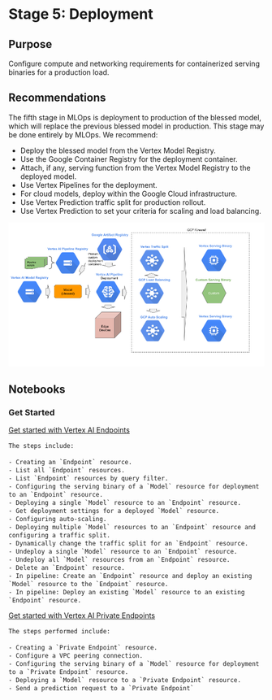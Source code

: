 # Stage 5: Deployment

## Purpose

Configure compute and networking requirements for containerized serving binaries for a production load.


## Recommendations  

The fifth stage in MLOps is deployment to production of the blessed model, which will replace the previous blessed model in production. This stage may be done entirely by MLOps. We recommend:

- Deploy the blessed model from the Vertex Model Registry.
- Use the Google Container Registry for the deployment container.
- Attach, if any, serving function from the Vertex Model Registry to the deployed model.
- Use Vertex Pipelines for the deployment.
- For cloud models, deploy within the Google Cloud infrastructure.
- Use Vertex Prediction traffic split for production rollout.
- Use Vertex Prediction to set your criteria for scaling and load balancing.


<img src='stage5v3.png'>

## Notebooks

### Get Started


[Get started with Vertex AI Endpoints](get_started_with_vertex_endpoints.ipynb)

```
The steps include:

- Creating an `Endpoint` resource.
- List all `Endpoint` resources.
- List `Endpoint` resources by query filter.
- Configuring the serving binary of a `Model` resource for deployment to an `Endpoint` resource.
- Deploying a single `Model` resource to an `Endpoint` resource.
- Get deployment settings for a deployed `Model` resource.
- Configuring auto-scaling.
- Deploying multiple `Model` resources to an `Endpoint` resource and configuring a traffic split.
- Dynamically change the traffic split for an `Endpoint` resource.
- Undeploy a single `Model` resource to an `Endpoint` resource.
- Undeploy all `Model` resources from an `Endpoint` resource.
- Delete an `Endpoint` resource.
- In pipeline: Create an `Endpoint` resource and deploy an existing `Model` resource to the `Endpoint` resource.
- In pipeline: Deploy an existing `Model` resource to an existing `Endpoint` resource.
```

[Get started with Vertex AI Private Endpoints](get_started_with_vertex_private_endpoints.ipynb)

```
The steps performed include:

- Creating a `Private Endpoint` resource.
- Configure a VPC peering connection.
- Configuring the serving binary of a `Model` resource for deployment to a `Private Endpoint` resource.
- Deploying a `Model` resource to a `Private Endpoint` resource.
- Send a prediction request to a `Private Endpoint`
```
